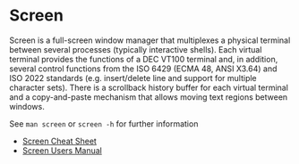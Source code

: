 # Screen

Screen  is  a  full-screen  window manager that multiplexes a physical terminal between several processes (typically interactive shells). Each virtual terminal provides the functions of a DEC VT100 terminal and, in addition, several control functions from the ISO 6429 (ECMA 48, ANSI X3.64) and ISO 2022 standards (e.g. insert/delete line and support for multiple character sets). There is  a  scrollback  history buffer for each virtual terminal and a copy-and-paste mechanism that allows moving text regions between windows.

See `man screen` or `screen -h` for further information

- [Screen Cheat Sheet](https://kapeli.com/cheat_sheets/screen.docset/Contents/Resources/Documents/index)
- [Screen Users Manual](https://www.gnu.org/software/screen/manual/screen.html)
